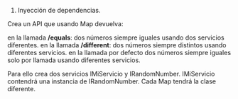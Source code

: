 1. Inyección de dependencias.

Crea un API que usando Map devuelva:

en la llamada __/equals__: dos números siempre iguales usando dos servicios diferentes.
en la llamada __/different__: dos números siempre distintos usando diferentes servicios.
en la llamada por defecto dos números siempre iguales solo por llamada usando diferentes servicios.

Para ello crea dos servicios IMiServicio y IRandomNumber. IMiServicio contendrá una instancia de IRandomNumber. Cada Map tendrá la clase diferente.